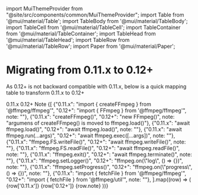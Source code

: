import MuiThemeProvider from "@site/src/components/common/MuiThemeProvider";
import Table from '@mui/material/Table';
import TableBody from '@mui/material/TableBody';
import TableCell from '@mui/material/TableCell';
import TableContainer from '@mui/material/TableContainer';
import TableHead from '@mui/material/TableHead';
import TableRow from '@mui/material/TableRow';
import Paper from '@mui/material/Paper';

# Migrating from 0.11.x to 0.12+

As 0.12+ is not backward compatible with 0.11.x, below is a quick mapping
table to transform 0.11.x to 0.12+

<MuiThemeProvider>
    <TableContainer>
      <Table sx={{ minWidth: 650 }} aria-label="simple table">
        <TableHead>
          <TableRow>
            <TableCell align="center">0.11.x</TableCell>
            <TableCell align="center">0.12+</TableCell>
            <TableCell align="center">Note</TableCell>
          </TableRow>
        </TableHead>
        <TableBody>
          {[
            {"0.11.x": "import { createFFmpeg } from '@ffmpeg/ffmpeg'", "0.12+": "import { FFmpeg } from '@ffmpeg/ffmpeg'", note: ""},
            {"0.11.x": "createFFmpeg()", "0.12+": "new FFmpeg()", note: "argumens of createFFmpeg() is moved to ffmpeg.load()"},
            {"0.11.x": "await ffmpeg.load()", "0.12+": "await ffmpeg.load()", note: ""},
            {"0.11.x": "await ffmpeg.run(...args)", "0.12+": "await ffmpeg.exec([...args])", note: ""},
            {"0.11.x": "ffmpeg.FS.writeFile()", "0.12+": "await ffmpeg.writeFile()", note: ""},
            {"0.11.x": "ffmpeg.FS.readFile()", "0.12+": "await ffmpeg.readFile()", note: ""},
            {"0.11.x": "ffmpeg.exit()", "0.12+": "await ffmpeg.terminate()", note: ""},
            {"0.11.x": "ffmpeg.setLogger()", "0.12+": "ffmpeg.on(\"log\", () => {})", note: ""},
            {"0.11.x": "ffmpeg.setProgress()", "0.12+": "ffmpeg.on(\"progress\", () => {})", note: ""},
            {"0.11.x": "import { fetchFile } from '@ffmpeg/ffmpeg'", "0.12+": "import { fetchFile } from '@ffmpeg/util'", note: ""},
           ].map((row) => (
            <TableRow
              key={row['0.11.x']}
            >
              <TableCell component="th" scope="row">
                {row['0.11.x']}
              </TableCell>
              <TableCell align="left">{row['0.12+']}</TableCell>
              <TableCell align="left">{row.note}</TableCell>
            </TableRow>
          ))}
        </TableBody>
      </Table>
    </TableContainer>
</MuiThemeProvider>

